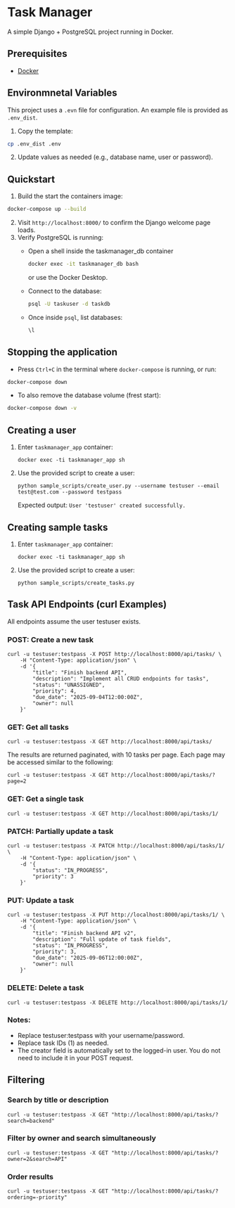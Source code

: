 # Task Manager

A simple Django + PostgreSQL project running in Docker.

## Prerequisites

- [Docker](https://docs.docker.com/get-docker/)

## Environmnetal Variables

This project uses a `.evn` file for configuration.
An example file is provided as `.env_dist`.

1. Copy the template:

```bash
cp .env_dist .env
```

2. Update values as needed (e.g., database name, user or password).

## Quickstart

1. Build the start the containers image:

```bash
docker-compose up --build
```

2. Visit `http://localhost:8000/` to confirm the Django welcome page loads.
3. Verify PostgreSQL is running:
    - Open a shell inside the taskmanager_db container
      ```bash
      docker exec -it taskmanager_db bash
      ```
      or use the Docker Desktop.

    - Connect to the database:
      ```bash
      psql -U taskuser -d taskdb
      ```

    - Once inside `psql`, list databases:
      ```sql
      \l
      ```

## Stopping the application

- Press `Ctrl+C` in the terminal where `docker-compose` is running, or run:

```bash
docker-compose down
```

- To also remove the database volume (frest start):

```bash
docker-compose down -v
```

## Creating a user

1. Enter `taskmanager_app` container:
    ```
    docker exec -ti taskmanager_app sh
    ```
2. Use the provided script to create a user:
    ```
    python sample_scripts/create_user.py --username testuser --email test@test.com --password testpass
    ```

   Expected output: `User 'testuser' created successfully.`

## Creating sample tasks

1. Enter `taskmanager_app` container:
    ```
    docker exec -ti taskmanager_app sh
    ```
2. Use the provided script to create a user:
    ```
    python sample_scripts/create_tasks.py
    ```

## Task API Endpoints (curl Examples)

All endpoints assume the user testuser exists.

### POST: Create a new task

```
curl -u testuser:testpass -X POST http://localhost:8000/api/tasks/ \
    -H "Content-Type: application/json" \
    -d '{
        "title": "Finish backend API",
        "description": "Implement all CRUD endpoints for tasks",
        "status": "UNASSIGNED",
        "priority": 4,
        "due_date": "2025-09-04T12:00:00Z",
        "owner": null
    }'
```

### GET: Get all tasks

```
curl -u testuser:testpass -X GET http://localhost:8000/api/tasks/
```

The results are returned paginated, with 10 tasks per page. Each page may be accessed similar to the following:
```
curl -u testuser:testpass -X GET http://localhost:8000/api/tasks/?page=2
```

### GET: Get a single task

```
curl -u testuser:testpass -X GET http://localhost:8000/api/tasks/1/
```

### PATCH: Partially update a task

```
curl -u testuser:testpass -X PATCH http://localhost:8000/api/tasks/1/ \
    -H "Content-Type: application/json" \
    -d '{
        "status": "IN_PROGRESS",
        "priority": 3
    }'
```

### PUT: Update a task

```
curl -u testuser:testpass -X PUT http://localhost:8000/api/tasks/1/ \
    -H "Content-Type: application/json" \
    -d '{
        "title": "Finish backend API v2",
        "description": "Full update of task fields",
        "status": "IN_PROGRESS",
        "priority": 3,
        "due_date": "2025-09-06T12:00:00Z",
        "owner": null
    }'
```

### DELETE: Delete a task

```
curl -u testuser:testpass -X DELETE http://localhost:8000/api/tasks/1/
```

### Notes:

- Replace testuser:testpass with your username/password.
- Replace task IDs (1) as needed.
- The creator field is automatically set to the logged-in user. You do not need to include it in your POST request.

## Filtering

### Search by title or description

```
curl -u testuser:testpass -X GET "http://localhost:8000/api/tasks/?search=backend"
```

### Filter by owner and search simultaneously

```
curl -u testuser:testpass -X GET "http://localhost:8000/api/tasks/?owner=2&search=API"
```

### Order results

```
curl -u testuser:testpass -X GET "http://localhost:8000/api/tasks/?ordering=-priority"
```

